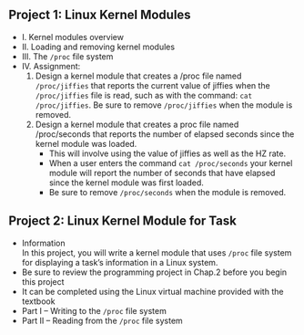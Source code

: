 ## Project 1: Linux Kernel Modules

- I. Kernel modules overview
- II. Loading and removing kernel modules
- III. The `/proc` file system
- IV. Assignment:
    1. Design a kernel module that creates a /proc file named `/proc/jiffies` that reports the current value of jiffies
       when the `/proc/jiffies` file is read, such as with the command: `cat /proc/jiffies`. Be sure to remove
       `/proc/jiffies` when the module is removed.
    2. Design a kernel module that creates a proc file named /proc/seconds that reports the number of elapsed seconds
       since the kernel module was loaded.
        - This will involve using the value of jiffies as well as the HZ rate.
        - When a user enters the command
          `cat /proc/seconds` your kernel module will report the number of seconds that have elapsed since the kernel
          module was first loaded.
        - Be sure to remove `/proc/seconds` when the module is
          removed.

## Project 2: Linux Kernel Module for Task

- Information  
  In this project, you will write a kernel module that uses `/proc` file system for displaying a task’s information in a
  Linux system.
- Be sure to review the programming project in Chap.2 before you begin this project
- It can be completed using the Linux virtual machine provided with the textbook
- Part I – Writing to the `/proc` file system
- Part II – Reading from the `/proc` file system